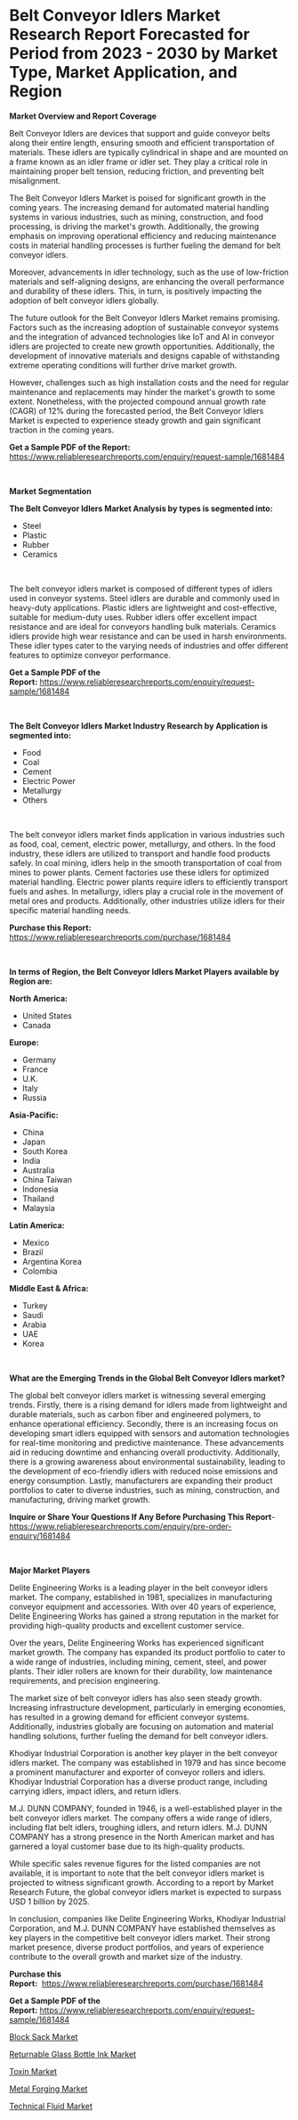 <p><h1>Belt Conveyor Idlers Market Research Report Forecasted for Period from 2023 -  2030 by Market Type, Market Application, and Region</h1></p><p><strong>Market Overview and Report Coverage</strong></p>
<p><p>Belt Conveyor Idlers are devices that support and guide conveyor belts along their entire length, ensuring smooth and efficient transportation of materials. These idlers are typically cylindrical in shape and are mounted on a frame known as an idler frame or idler set. They play a critical role in maintaining proper belt tension, reducing friction, and preventing belt misalignment.</p><p>The Belt Conveyor Idlers Market is poised for significant growth in the coming years. The increasing demand for automated material handling systems in various industries, such as mining, construction, and food processing, is driving the market's growth. Additionally, the growing emphasis on improving operational efficiency and reducing maintenance costs in material handling processes is further fueling the demand for belt conveyor idlers.</p><p>Moreover, advancements in idler technology, such as the use of low-friction materials and self-aligning designs, are enhancing the overall performance and durability of these idlers. This, in turn, is positively impacting the adoption of belt conveyor idlers globally.</p><p>The future outlook for the Belt Conveyor Idlers Market remains promising. Factors such as the increasing adoption of sustainable conveyor systems and the integration of advanced technologies like IoT and AI in conveyor idlers are projected to create new growth opportunities. Additionally, the development of innovative materials and designs capable of withstanding extreme operating conditions will further drive market growth.</p><p>However, challenges such as high installation costs and the need for regular maintenance and replacements may hinder the market's growth to some extent. Nonetheless, with the projected compound annual growth rate (CAGR) of 12% during the forecasted period, the Belt Conveyor Idlers Market is expected to experience steady growth and gain significant traction in the coming years.</p></p>
<p><strong>Get a Sample PDF of the Report:</strong> <a href="https://www.reliableresearchreports.com/enquiry/request-sample/1681484">https://www.reliableresearchreports.com/enquiry/request-sample/1681484</a></p>
<p>&nbsp;</p>
<p><strong>Market Segmentation</strong></p>
<p><strong>The Belt Conveyor Idlers Market Analysis by types is segmented into:</strong></p>
<p><ul><li>Steel</li><li>Plastic</li><li>Rubber</li><li>Ceramics</li></ul></p>
<p>&nbsp;</p>
<p><p>The belt conveyor idlers market is composed of different types of idlers used in conveyor systems. Steel idlers are durable and commonly used in heavy-duty applications. Plastic idlers are lightweight and cost-effective, suitable for medium-duty uses. Rubber idlers offer excellent impact resistance and are ideal for conveyors handling bulk materials. Ceramics idlers provide high wear resistance and can be used in harsh environments. These idler types cater to the varying needs of industries and offer different features to optimize conveyor performance.</p></p>
<p><strong>Get a Sample PDF of the Report:</strong>&nbsp;<a href="https://www.reliableresearchreports.com/enquiry/request-sample/1681484">https://www.reliableresearchreports.com/enquiry/request-sample/1681484</a></p>
<p>&nbsp;</p>
<p><strong>The Belt Conveyor Idlers Market Industry Research by Application is segmented into:</strong></p>
<p><ul><li>Food</li><li>Coal</li><li>Cement</li><li>Electric Power</li><li>Metallurgy</li><li>Others</li></ul></p>
<p>&nbsp;</p>
<p><p>The belt conveyor idlers market finds application in various industries such as food, coal, cement, electric power, metallurgy, and others. In the food industry, these idlers are utilized to transport and handle food products safely. In coal mining, idlers help in the smooth transportation of coal from mines to power plants. Cement factories use these idlers for optimized material handling. Electric power plants require idlers to efficiently transport fuels and ashes. In metallurgy, idlers play a crucial role in the movement of metal ores and products. Additionally, other industries utilize idlers for their specific material handling needs.</p></p>
<p><strong>Purchase this Report:</strong>&nbsp; <a href="https://www.reliableresearchreports.com/purchase/1681484">https://www.reliableresearchreports.com/purchase/1681484</a></p>
<p>&nbsp;</p>
<p><strong>In terms of Region, the Belt Conveyor Idlers Market Players available by Region are:</strong></p>
<p>
    <p> <strong> North America: </strong>
        <ul>
            <li>United States</li>
            <li>Canada</li>
        </ul>
        </p> 
    <p> <strong> Europe: </strong>
        <ul>
            <li>Germany</li>
            <li>France</li>
            <li>U.K.</li>
            <li>Italy</li>
            <li>Russia</li>
        </ul>
        </p> 
    <p> <strong> Asia-Pacific: </strong>
        <ul>
            <li>China</li>
            <li>Japan</li>
            <li>South Korea</li>
            <li>India</li>
            <li>Australia</li>
            <li>China Taiwan</li>
            <li>Indonesia</li>
            <li>Thailand</li>
            <li>Malaysia</li>
        </ul>
        </p> 
    <p> <strong> Latin America: </strong>
        <ul>
            <li>Mexico</li>
            <li>Brazil</li>
            <li>Argentina Korea</li>
            <li>Colombia</li>
        </ul>
        </p> 
    <p> <strong> Middle East & Africa: </strong>
        <ul>
            <li>Turkey</li>
            <li>Saudi</li>
            <li>Arabia</li>
            <li>UAE</li>
            <li>Korea</li>
        </ul>
    </p>
    </p>
<p>&nbsp;</p>
<p><strong>What are the Emerging Trends in the Global Belt Conveyor Idlers market?</strong></p>
<p><p>The global belt conveyor idlers market is witnessing several emerging trends. Firstly, there is a rising demand for idlers made from lightweight and durable materials, such as carbon fiber and engineered polymers, to enhance operational efficiency. Secondly, there is an increasing focus on developing smart idlers equipped with sensors and automation technologies for real-time monitoring and predictive maintenance. These advancements aid in reducing downtime and enhancing overall productivity. Additionally, there is a growing awareness about environmental sustainability, leading to the development of eco-friendly idlers with reduced noise emissions and energy consumption. Lastly, manufacturers are expanding their product portfolios to cater to diverse industries, such as mining, construction, and manufacturing, driving market growth.</p></p>
<p><strong>Inquire or Share Your Questions If Any Before Purchasing This Report</strong>- <a href="https://www.reliableresearchreports.com/enquiry/pre-order-enquiry/1681484">https://www.reliableresearchreports.com/enquiry/pre-order-enquiry/1681484</a></p>
<p>&nbsp;</p>
<p><strong>Major Market Players</strong></p>
<p><p>Delite Engineering Works is a leading player in the belt conveyor idlers market. The company, established in 1981, specializes in manufacturing conveyor equipment and accessories. With over 40 years of experience, Delite Engineering Works has gained a strong reputation in the market for providing high-quality products and excellent customer service.</p><p>Over the years, Delite Engineering Works has experienced significant market growth. The company has expanded its product portfolio to cater to a wide range of industries, including mining, cement, steel, and power plants. Their idler rollers are known for their durability, low maintenance requirements, and precision engineering.</p><p>The market size of belt conveyor idlers has also seen steady growth. Increasing infrastructure development, particularly in emerging economies, has resulted in a growing demand for efficient conveyor systems. Additionally, industries globally are focusing on automation and material handling solutions, further fueling the demand for belt conveyor idlers.</p><p>Khodiyar Industrial Corporation is another key player in the belt conveyor idlers market. The company was established in 1979 and has since become a prominent manufacturer and exporter of conveyor rollers and idlers. Khodiyar Industrial Corporation has a diverse product range, including carrying idlers, impact idlers, and return idlers.</p><p>M.J. DUNN COMPANY, founded in 1946, is a well-established player in the belt conveyor idlers market. The company offers a wide range of idlers, including flat belt idlers, troughing idlers, and return idlers. M.J. DUNN COMPANY has a strong presence in the North American market and has garnered a loyal customer base due to its high-quality products.</p><p>While specific sales revenue figures for the listed companies are not available, it is important to note that the belt conveyor idlers market is projected to witness significant growth. According to a report by Market Research Future, the global conveyor idlers market is expected to surpass USD 1 billion by 2025.</p><p>In conclusion, companies like Delite Engineering Works, Khodiyar Industrial Corporation, and M.J. DUNN COMPANY have established themselves as key players in the competitive belt conveyor idlers market. Their strong market presence, diverse product portfolios, and years of experience contribute to the overall growth and market size of the industry.</p></p>
<p><strong>Purchase this Report:</strong>&nbsp;&nbsp;<a href="https://www.reliableresearchreports.com/purchase/1681484">https://www.reliableresearchreports.com/purchase/1681484</a></p>
<p></p>
<p><strong>Get a Sample PDF of the Report:</strong>&nbsp;<a href="https://www.reliableresearchreports.com/enquiry/request-sample/1681484">https://www.reliableresearchreports.com/enquiry/request-sample/1681484</a></p>
<p><p><a href="https://www.linkedin.com/pulse/block-sack-market-size-growth-forecast-from-2023-2030-mkt-gain/">Block Sack Market</a></p><p><a href="https://www.linkedin.com/pulse/returnable-glass-bottle-ink-market-size-share-global-analysis/">Returnable Glass Bottle Ink Market</a></p><p><a href="https://medium.com/@maxinefeest1904/toxin-market-the-key-to-successful-business-strategy-forecast-till-2030-21993b19ba2e">Toxin Market</a></p><p><a href="https://medium.com/@tracylarson12/metal-forging-market-size-growth-forecast-2023-2030-8138c7635260">Metal Forging Market</a></p><p><a href="https://www.linkedin.com/pulse/technical-fluid-market-size-2023-2030-global-industrial/">Technical Fluid Market</a></p></p>
